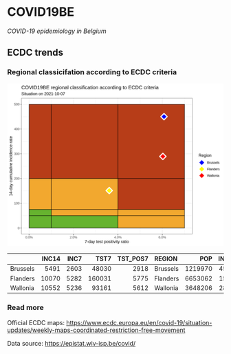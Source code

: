 
# COVID19BE

*COVID-19 epidemiology in Belgium*

## ECDC trends

### Regional classicifation according to ECDC criteria

![](COVID9BE-ecdc-trend.png)

|          | INC14 | INC7 |   TST7 | TST\_POS7 | REGION   |     POP | INC14\_RT |       PR7 |          GR |
| :------- | ----: | ---: | -----: | --------: | :------- | ------: | --------: | --------: | ----------: |
| Brussels |  5491 | 2603 |  48030 |      2918 | Brussels | 1219970 |  450.0930 | 0.0607537 | \-0.0986842 |
| Flanders | 10070 | 5282 | 160031 |      5775 | Flanders | 6653062 |  151.3589 | 0.0360868 |   0.1031746 |
| Wallonia | 10552 | 5236 |  93161 |      5612 | Wallonia | 3648206 |  289.2381 | 0.0602398 | \-0.0150489 |

### Read more

Official ECDC maps:
<https://www.ecdc.europa.eu/en/covid-19/situation-updates/weekly-maps-coordinated-restriction-free-movement>

Data source: <https://epistat.wiv-isp.be/covid/>

